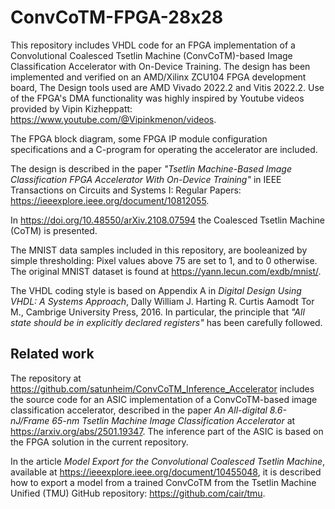 # ConvCoTM-FPGA-28x28

This repository includes VHDL code for an FPGA implementation of a Convolutional Coalesced Tsetlin Machine (ConvCoTM)-based Image Classification Accelerator with On-Device Training. The design has been implemented and verified on an AMD/Xilinx ZCU104 FPGA development board, The Design tools used are AMD Vivado 2022.2 and Vitis 2022.2. Use of the FPGA's DMA functionality was highly inspired by Youtube videos provided by Vipin Kizheppatt: https://www.youtube.com/@Vipinkmenon/videos.

The FPGA block diagram, some FPGA IP module configuration specifications and a C-program for operating the accelerator are included.

The design is described in the paper <i>"Tsetlin Machine-Based Image Classification FPGA Accelerator With On-Device Training"</i> in 
IEEE Transactions on Circuits and Systems I: Regular Papers: https://ieeexplore.ieee.org/document/10812055.   

In https://doi.org/10.48550/arXiv.2108.07594 the Coalesced Tsetlin Machine (CoTM) is presented.

The MNIST data samples included in this repository, are booleanized by simple thresholding: Pixel values above 75 are set to 1, and to 0 otherwise. The original MNIST dataset is found at https://yann.lecun.com/exdb/mnist/.

The VHDL coding style is based on Appendix A in <i>Digital Design Using VHDL: A Systems Approach</i>, Dally William J. Harting R. Curtis Aamodt Tor M., Cambrige University Press, 2016. In particular, the principle that <i>"All state should be in explicitly declared registers"</i> has been carefully followed.

## Related work

The repository at https://github.com/satunheim/ConvCoTM_Inference_Accelerator includes the source code for an ASIC implementation of a ConvCoTM-based image classification accelerator, described in the paper <i>An All-digital 8.6-nJ/Frame 65-nm Tsetlin Machine Image Classification Accelerator</i> at https://arxiv.org/abs/2501.19347. The inference part of the ASIC is based on the FPGA solution in the current repository.

In the article <i>Model Export for the Convolutional Coalesced Tsetlin Machine</i>, available at 
https://ieeexplore.ieee.org/document/10455048, it is described how to export a model from a trained ConvCoTM from the Tsetlin Machine Unified (TMU) GitHub repository: https://github.com/cair/tmu. 